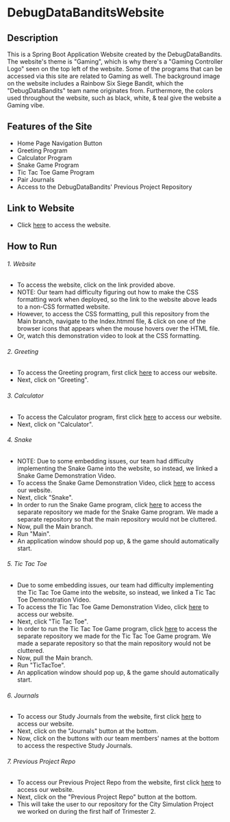 # DebugDataBanditsWebsite

## Description

This is a Spring Boot Application Website created by the DebugDataBandits. The website's theme is "Gaming", which is why there's a "Gaming Controller Logo" seen on the top left of the website. Some of the programs that can be accessed via this site are related to Gaming as well. The background image on the website includes a Rainbow Six Siege Bandit, which the "DebugDataBandits" team name originates from. Furthermore, the colors used throughout the website, such as black, white, & teal give the website a Gaming vibe.

## Features of the Site

- Home Page Navigation Button
- Greeting Program
- Calculator Program
- Snake Game Program
- Tic Tac Toe Game Program
- Pair Journals
- Access to the DebugDataBandits' Previous Project Repository

## Link to Website

- Click [here](https://debug-data-bandits-website.herokuapp.com/) to access the website.

## How to Run

###### 1. Website

- To access the website, click on the link provided above.
- NOTE: Our team had difficulty figuring out how to make the CSS formatting work when deployed, so the link to the website above leads to a non-CSS formatted website.
- However, to access the CSS formatting, pull this repository from the Main branch, navigate to the Index.htmml file, & click on one of the browser icons that appears when the mouse hovers over the HTML file.
- Or, watch this demonstration video to look at the CSS formatting.

###### 2. Greeting

- To access the Greeting program, first click [here](https://debug-data-bandits-website.herokuapp.com/) to access our website.
- Next, click on "Greeting".

###### 3. Calculator

- To access the Calculator program, first click [here](https://debug-data-bandits-website.herokuapp.com/) to access our website.
- Next, click on "Calculator".

###### 4. Snake

- NOTE: Due to some embedding issues, our team had difficulty implementing the Snake Game into the website, so instead, we linked a Snake Game Demonstration Video.
- To access the Snake Game Demonstration Video, click [here](https://debug-data-bandits-website.herokuapp.com/) to access our website.
- Next, click "Snake".
- In order to run the Snake Game program, click [here](https://github.com/AdityaS1426/SnakeGame) to access the separate repository we made for the Snake Game program. We made a separate repository so that the main repository would not be cluttered.
- Now, pull the Main branch.
- Run "Main".
- An application window should pop up, & the game should automatically start.

###### 5. Tic Tac Toe

- Due to some embedding issues, our team had difficulty implementing the Tic Tac Toe Game into the website, so instead, we linked a Tic Tac Toe Demonstration Video.
- To access the Tic Tac Toe Game Demonstration Video, click [here](https://debug-data-bandits-website.herokuapp.com/) to access our website.
- Next, click "Tic Tac Toe".
- In order to run the Tic Tac Toe Game program, click [here](https://github.com/AdityaS1426/TicTacToe) to access the separate repository we made for the Tic Tac Toe Game program. We made a separate repository so that the main repository would not be cluttered.
- Now, pull the Main branch.
- Run "TicTacToe".
- An application window should pop up, & the game should automatically start.

###### 6. Journals

- To access our Study Journals from the website, first click [here](https://debug-data-bandits-website.herokuapp.com/) to access our website.
- Next, click on the "Journals" button at the bottom.
- Now, click on the buttons with our team members' names at the bottom to access the respective Study Journals.

###### 7. Previous Project Repo

- To access our Previous Project Repo from the website, first click [here](https://debug-data-bandits-website.herokuapp.com/) to access our website.
- Next, click on the "Previous Project Repo" button at the bottom.
- This will take the user to our repository for the City Simulation Project we worked on during the first half of Trimester 2.
